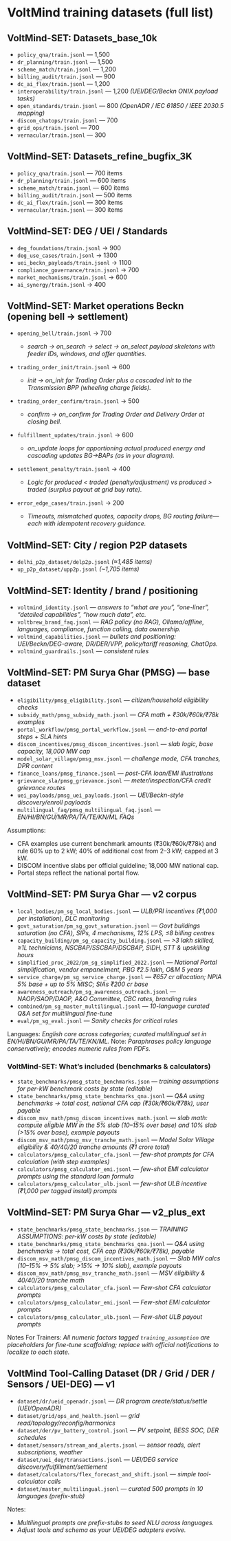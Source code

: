 # VoltMind training datasets (full list)

## VoltMind-SET: Datasets\_base_10k

* `policy_qna/train.jsonl` — 1,500
* `dr_planning/train.jsonl` — 1,500
* `scheme_match/train.jsonl` — 1,200
* `billing_audit/train.jsonl` — 900
* `dc_ai_flex/train.jsonl` — 1,200
* `interoperability/train.jsonl` — 1,200  *(UEI/DEG/Beckn ONIX payload tasks)*
* `open_standards/train.jsonl` — 800  *(OpenADR / IEC 61850 / IEEE 2030.5 mapping)*
* `discom_chatops/train.jsonl` — 700
* `grid_ops/train.jsonl` — 700
* `vernacular/train.jsonl` — 300

## VoltMind-SET: Datasets\_refine_bugfix_3K
* `policy_qna/train.jsonl` — 700 items
* `dr_planning/train.jsonl` — 600 items
* `scheme_match/train.jsonl` — 600 items
* `billing_audit/train.jsonl` — 500 items
* `dc_ai_flex/train.jsonl` — 300 items
* `vernacular/train.jsonl` — 300 items

## VoltMind-SET: DEG / UEI / Standards

* `deg_foundations/train.jsonl` → 900
* `deg_use_cases/train.jsonl` → 1300
* `uei_beckn_payloads/train.jsonl` → 1100
* `compliance_governance/train.jsonl` → 700
* `market_mechanisms/train.jsonl` → 600
* `ai_synergy/train.jsonl` → 400

## VoltMind-SET: Market operations Beckn (opening bell → settlement)

* `opening_bell/train.jsonl` → 700

    * *search → on\_search → select → on\_select payload skeletons with feeder IDs, windows, and offer quantities.*
* `trading_order_init/train.jsonl` → 600

    * *init → on\_init for Trading Order plus a cascaded init to the Transmission BPP (wheeling charge fields).*
* `trading_order_confirm/train.jsonl` → 500

    * *confirm → on\_confirm for Trading Order and Delivery Order at closing bell.*
* `fulfillment_updates/train.jsonl` → 600

    * *on\_update loops for apportioning actual produced energy and cascading updates BG→BAPs (as in your diagram).*
* `settlement_penalty/train.jsonl` → 400

    * *Logic for produced < traded (penalty/adjustment) vs produced > traded (surplus payout at grid buy rate).*
* `error_edge_cases/train.jsonl` → 200

    * *Timeouts, mismatched quotes, capacity drops, BG routing failure—each with idempotent recovery guidance.*

## VoltMind-SET: City / region P2P datasets

* `delhi_p2p_dataset/delp2p.jsonl` *(≈1,485 items)*
* `up_p2p_dataset/upp2p.jsonl` *(\~1,705 items)*

## VoltMind-SET: Identity / brand / positioning

* `voltmind_identity.jsonl` — *answers to “what are you”, “one-liner”, “detailed capabilities”, “how much data”, etc.*
* `voltbrew_brand_faq.jsonl` — *RAG policy (no RAG), Ollama/offline, languages, compliance, function calling, data ownership.*
* `voltmind_capabilities.jsonl` — *bullets and positioning: UEI/Beckn/DEG-aware, DR/DER/VPP, policy/tariff reasoning, ChatOps.*
* `voltmind_guardrails.jsonl` — *consistent rules*

## VoltMind-SET: PM Surya Ghar (PMSG) — base dataset

* `eligibility/pmsg_eligibility.jsonl` — *citizen/household eligibility checks*
* `subsidy_math/pmsg_subsidy_math.jsonl` — *CFA math + ₹30k/₹60k/₹78k examples*
* `portal_workflow/pmsg_portal_workflow.jsonl` — *end-to-end portal steps + SLA hints*
* `discom_incentives/pmsg_discom_incentives.jsonl` — *slab logic, base capacity, 18,000 MW cap*
* `model_solar_village/pmsg_msv.jsonl` — *challenge mode, CFA tranches, DPR content*
* `finance_loans/pmsg_finance.jsonl` — *post-CFA loan/EMI illustrations*
* `grievance_sla/pmsg_grievance.jsonl` — *meter/inspection/CFA credit grievance routes*
* `uei_payloads/pmsg_uei_payloads.jsonl` — *UEI/Beckn-style discovery/enroll payloads*
* `multilingual_faq/pmsg_multilingual_faq.jsonl` — *EN/HI/BN/GU/MR/PA/TA/TE/KN/ML FAQs*

Assumptions:
- CFA examples use current benchmark amounts (₹30k/₹60k/₹78k) and rule 60% up to 2 kW; 40% of additional cost from 2–3 kW; capped at 3 kW.
- DISCOM incentive slabs per official guideline; 18,000 MW national cap.
- Portal steps reflect the national portal flow.

## VoltMind-SET: PM Surya Ghar — v2 corpus

* `local_bodies/pm_sg_local_bodies.jsonl` — *ULB/PRI incentives (₹1,000 per installation), DLC monitoring*
* `govt_saturation/pm_sg_govt_saturation.jsonl` — *Govt buildings saturation (no CFA), SIPs, 4 mechanisms, 12% LPS, ≤8 billing centres*
* `capacity_building/pm_sg_capacity_building.jsonl` — *>3 lakh skilled, ≥1L technicians, NSCBAP/SSCBAP/DSCBAP, SIDH, STT & upskilling hours*
* `simplified_proc_2022/pm_sg_simplified_2022.jsonl` — *National Portal simplification, vendor empanelment, PBG ₹2.5 lakh, O\&M 5 years*
* `service_charge/pm_sg_service_charge.jsonl` — *₹657 cr allocation; NPIA 5% base + up to 5% MISC; SIAs ₹200 cr base*
* `awareness_outreach/pm_sg_awareness_outreach.jsonl` — *NAOP/SAOP/DAOP, A\&O Committee, CBC rates, branding rules*
* `combined/pm_sg_master_multilingual.jsonl` — *10-language curated Q\&A set for multilingual fine-tune*
* `eval/pm_sg_eval.jsonl` — *Sanity checks for critical rules*

Languages: *English core across categories; curated multilingual set in EN/HI/BN/GU/MR/PA/TA/TE/KN/ML.*
Note: *Paraphrases policy language conservatively; encodes numeric rules from PDFs.*

### VoltMind-SET: What’s included (benchmarks & calculators)

* `state_benchmarks/pmsg_state_benchmarks.json` — *training assumptions for per-kW benchmark costs by state (editable)*
* `state_benchmarks/pmsg_state_benchmarks_qna.jsonl` — *Q\&A using benchmarks → total cost, national CFA cap (₹30k/₹60k/₹78k), user payable*
* `discom_msv_math/pmsg_discom_incentives_math.jsonl` — *slab math: compute eligible MW in the 5% slab (10–15% over base) and 10% slab (>15% over base), example payouts*
* `discom_msv_math/pmsg_msv_tranche_math.jsonl` — *Model Solar Village eligibility & 40/40/20 tranche amounts (₹1 crore total)*
* `calculators/pmsg_calculator_cfa.jsonl` — *few-shot prompts for CFA calculation (with step examples)*
* `calculators/pmsg_calculator_emi.jsonl` — *few-shot EMI calculator prompts using the standard loan formula*
* `calculators/pmsg_calculator_ulb.jsonl` — *few-shot ULB incentive (₹1,000 per tagged install) prompts*

## VoltMind-SET: PM Surya Ghar — v2\_plus\_ext

* `state_benchmarks/pmsg_state_benchmarks.json` — *TRAINING ASSUMPTIONS: per-kW costs by state (editable)*
* `state_benchmarks/pmsg_state_benchmarks_qna.jsonl` — *Q\&A using benchmarks → total cost, CFA cap (₹30k/₹60k/₹78k), payable*
* `discom_msv_math/pmsg_discom_incentives_math.jsonl` — *Slab MW calcs (10–15% → 5% slab; >15% → 10% slab), example payouts*
* `discom_msv_math/pmsg_msv_tranche_math.jsonl` — *MSV eligibility & 40/40/20 tranche math*
* `calculators/pmsg_calculator_cfa.jsonl` — *Few-shot CFA calculator prompts*
* `calculators/pmsg_calculator_emi.jsonl` — *Few-shot EMI calculator prompts*
* `calculators/pmsg_calculator_ulb.jsonl` — *Few-shot ULB payout prompts*

Notes For Trainers: *All numeric factors tagged `training_assumption` are placeholders for fine-tune scaffolding; replace with official notifications to localize to each state.*

## VoltMind Tool-Calling Dataset (DR / Grid / DER / Sensors / UEI-DEG) — v1

* `dataset/dr/ueid_openadr.jsonl` — *DR program create/status/settle (UEI/OpenADR)*
* `dataset/grid/ops_and_health.jsonl` — *grid read/topology/reconfig/harmonics*
* `dataset/der/pv_battery_control.jsonl` — *PV setpoint, BESS SOC, DER schedules*
* `dataset/sensors/stream_and_alerts.jsonl` — *sensor reads, alert subscriptions, weather*
* `dataset/uei_deg/transactions.jsonl` — *UEI/DEG service discovery/fulfillment/settlement*
* `dataset/calculators/flex_forecast_and_shift.jsonl` — *simple tool-calculator calls*
* `dataset/master_multilingual.jsonl` — *curated 500 prompts in 10 languages (prefix-stub)*


Notes:

* *Multilingual prompts are prefix-stubs to seed NLU across languages.*
* *Adjust tools and schema as your UEI/DEG adapters evolve.*
